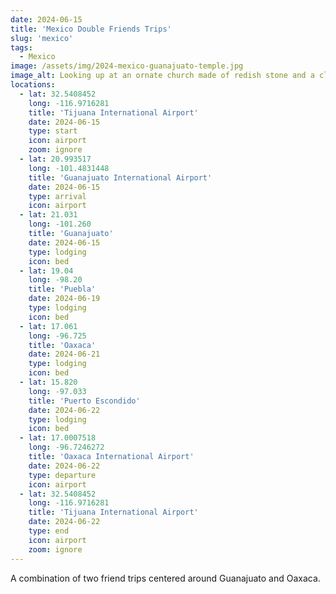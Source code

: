 ```yaml
---
date: 2024-06-15
title: 'Mexico Double Friends Trips'
slug: 'mexico'
tags:
  - Mexico
image: /assets/img/2024-mexico-guanajuato-temple.jpg
image_alt: Looking up at an ornate church made of redish stone and a clear sky.
locations: 
  - lat: 32.5408452
    long: -116.9716281
    title: 'Tijuana International Airport'
    date: 2024-06-15
    type: start
    icon: airport
    zoom: ignore
  - lat: 20.993517
    long: -101.4831448
    title: 'Guanajuato International Airport'
    date: 2024-06-15
    type: arrival
    icon: airport
  - lat: 21.031
    long: -101.260
    title: 'Guanajuato'
    date: 2024-06-15
    type: lodging
    icon: bed
  - lat: 19.04
    long: -98.20
    title: 'Puebla'
    date: 2024-06-19
    type: lodging
    icon: bed
  - lat: 17.061
    long: -96.725
    title: 'Oaxaca'
    date: 2024-06-21
    type: lodging
    icon: bed
  - lat: 15.820
    long: -97.033
    title: 'Puerto Escondido'
    date: 2024-06-22
    type: lodging
    icon: bed
  - lat: 17.0007518
    long: -96.7246272
    title: 'Oaxaca International Airport'
    date: 2024-06-22
    type: departure
    icon: airport
  - lat: 32.5408452
    long: -116.9716281
    title: 'Tijuana International Airport'
    date: 2024-06-22
    type: end
    icon: airport
    zoom: ignore
---
```


A combination of two friend trips centered around Guanajuato and Oaxaca.
